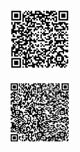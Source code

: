 <a href="https://colab.research.google.com/github/patrickhaddadteaching/codepin1/blob/main/codepin1_binder.ipynb"><img src="qr-code-pin1-collab.png" style="width:100px;height:100px;"></a>

<a href="https://mybinder.org/v2/gh/patrickhaddadteaching/codepin1/main?urlpath=voila%2Frender%2Fcodepin1_binder.ipynb"><img src="qr-code-pin1.png" style="width:100px;height:100px;"></a>
